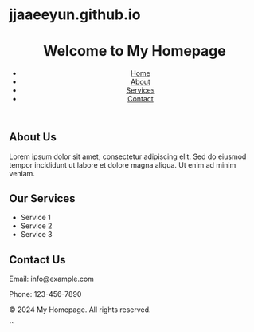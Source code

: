 # jjaaeeyun.github.io
<!DOCTYPE html>
<html lang="en">
<head>
    <meta charset="UTF-8">
    <meta name="viewport" content="width=device-width, initial-scale=1.0">
    <title>My Homepage</title>
    <link rel="stylesheet" href="styles.css">
</head>
<body>
    <header>
        <h1>Welcome to My Homepage</h1>
        <nav>
            <ul>
                <li><a href="#">Home</a></li>
                <li><a href="#">About</a></li>
                <li><a href="#">Services</a></li>
                <li><a href="#">Contact</a></li>
            </ul>
        </nav>
    </header>
    <main>
        <section>
            <h2>About Us</h2>
            <p>Lorem ipsum dolor sit amet, consectetur adipiscing elit. Sed do eiusmod tempor incididunt ut labore et dolore magna aliqua. Ut enim ad minim veniam.</p>
        </section>
        <section>
            <h2>Our Services</h2>
            <ul>
                <li>Service 1</li>
                <li>Service 2</li>
                <li>Service 3</li>
            </ul>
        </section>
        <section>
            <h2>Contact Us</h2>
            <p>Email: info@example.com</p>
            <p>Phone: 123-456-7890</p>
        </section>
    </main>
    <footer>
        <p>&copy; 2024 My Homepage. All rights reserved.</p>
    </footer>
</body>
</html>
``
